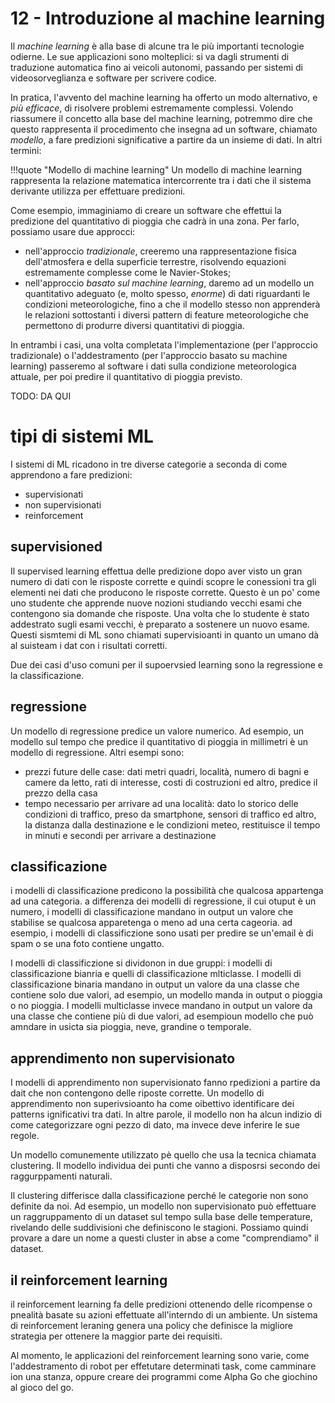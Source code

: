 # 12 - Introduzione al machine learning

Il *machine learning* è alla base di alcune tra le più importanti tecnologie odierne. Le sue applicazioni sono molteplici: si va dagli strumenti di traduzione automatica fino ai veicoli autonomi, passando per sistemi di videosorveglianza e software per scrivere codice.

In pratica, l'avvento del machine learning ha offerto un modo alternativo, e *più efficace*, di risolvere problemi estremamente complessi. Volendo riassumere il concetto alla base del machine learning, potremmo dire che questo rappresenta il procedimento che insegna ad un software, chiamato *modello*, a fare predizioni significative a partire da un insieme di dati. In altri termini:

!!!quote "Modello di machine learning"
    Un modello di machine learning rappresenta la relazione matematica intercorrente tra i dati che il sistema derivante utilizza per effettuare predizioni.

Come esempio, immaginiamo di creare un software che effettui la predizione del quantitativo di pioggia che cadrà in una zona. Per farlo, possiamo usare due approcci:

* nell'approccio *tradizionale*, creeremo una rappresentazione fisica dell'atmosfera e della superficie terrestre, risolvendo equazioni estremamente complesse come le Navier-Stokes;
* nell'approccio *basato sul machine learning*, daremo ad un modello un quantitativo adeguato (e, molto spesso, *enorme*) di dati riguardanti le condizioni meteorologiche, fino a che il modello stesso non apprenderà le relazioni sottostanti i diversi pattern di feature meteorologiche che permettono di produrre diversi quantitativi di pioggia.

In entrambi i casi, una volta completata l'implementazione (per l'approccio tradizionale) o l'addestramento (per l'approccio basato su machine learning) passeremo al software i dati sulla condizione meteorologica attuale, per poi predire il quantitativo di pioggia previsto.

TODO: DA QUI

# tipi di sistemi ML

I sistemi di ML ricadono in tre diverse categorie a seconda di come apprendono a fare predizioni:

* supervisionati
* non supervisionati
* reinforcement

## supervisioned

Il supervised learning effettua delle predizione dopo aver visto un gran numero di dati con le risposte corrette e quindi scopre le conessioni tra gli elementi nei dati che producono le risposte corrette. Questo è un po' come uno studente che apprende nuove nozioni studiando vecchi esami che contengono sia domande che risposte. Una volta che lo studente è stato addestrato sugli esami vecchi, è preparato a sostenere un nuovo esame. Questi sismtemi di ML sono chiamati supervisioanti in quanto un umano dà al suisteam i dat con i risultati corretti.

Due dei casi d'uso comuni per il supoervsied learning sono la regressione e la classificazione.

## regressione

Un modello di regressione predice un valore numerico. Ad esempio, un modello sul tempo che predice il quantitativo di pioggia in millimetri è un modello di regressione. Altri esempi sono:

* prezzi future delle case: dati metri quadri, località, numero di bagni e camere da letto, rati di interesse, costi di costruzioni ed altro, predice il prezzo della casa
* tempo necessario per arrivare ad una località: dato lo storico delle condizioni di traffico, preso da smartphone, sensori di traffico ed altro, la distanza dalla destinazione e le condizioni meteo, restituisce il tempo in minuti e secondi per arrivare a destinazione

## classificazione

i modelli di classificazione predicono la possibilità che qualcosa appartenga ad una categoria. a differenza dei modelli di regressione, il cui otuput è un numero, i modelli di classificazione mandano in output un valore che stabilise se qualcosa apparetenga o meno ad una certa cageoria. ad esempio, i modelli di classificzione sono usati per predire se un'email è di spam o se una foto contiene ungatto.

I modelli di classificzione si dividonon in due gruppi: i modelli di classificazione bianria e quelli di classificazione mlticlasse. I modelli di classificazione binaria mandano in output un valore da una classe che contiene solo due valori, ad esempio, un modello manda in output o pioggia o no pioggia. I modelli multiclasse invece mandano in output un valore da una classe che contiene più di due valori, ad esempioun modello che può amndare in usicta sia pioggia, neve, grandine o temporale.

## apprendimento non supervisionato

I modelli di apprendimento non supervisionato fanno rpedizioni a partire da dait che non contengono delle riposte corrette. Un modello di apprendimento non superivsioanto ha come oibettivo identificare dei patterns ignificativi tra dati. In altre parole, il modello non ha alcun indizio di come categorizzare ogni pezzo di dato, ma invece deve inferire le sue regole.

Un modello comunemente utilizzato pè quello che usa la tecnica chiamata clustering. Il modello individua dei punti che vanno a disposrsi secondo dei raggurppamenti naturali.

Il clustering differisce dalla classificazione perché le categorie non sono definite da noi. Ad esempio, un modello non supervisionato può effettuare un raggruppamento di un dataset sul tempo sulla base delle temperature, rivelando delle suddivisioni che definiscono le stagioni. Possiamo quindi provare a dare un nome a questi cluster in abse a come "comprendiamo" il dataset.

## il reinforcement learning

il reinforcement learning fa delle predizioni ottenendo delle ricompense o pnealità basate su azioni effettuate all'interndo di un ambiente. Un sistema di reinforcement leraning genera una policy che definisce la migliore strategia per ottenere la maggior parte dei requisiti.

Al momento, le applicazioni del reinforcement learning sono varie, come l'addestramento di robot per effetutare determinati task, come camminare ion una stanza, oppure creare dei programmi come Alpha Go che giochino al gioco del go.
